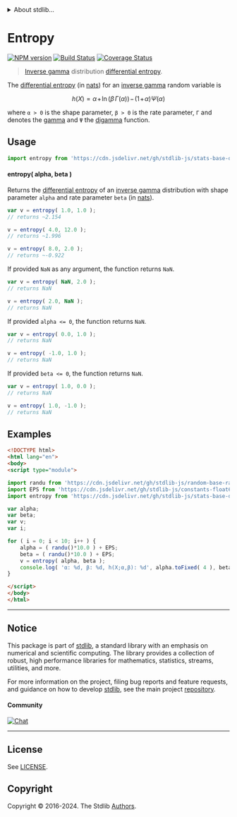 <!--

@license Apache-2.0

Copyright (c) 2018 The Stdlib Authors.

Licensed under the Apache License, Version 2.0 (the "License");
you may not use this file except in compliance with the License.
You may obtain a copy of the License at

   http://www.apache.org/licenses/LICENSE-2.0

Unless required by applicable law or agreed to in writing, software
distributed under the License is distributed on an "AS IS" BASIS,
WITHOUT WARRANTIES OR CONDITIONS OF ANY KIND, either express or implied.
See the License for the specific language governing permissions and
limitations under the License.

-->


<details>
  <summary>
    About stdlib...
  </summary>
  <p>We believe in a future in which the web is a preferred environment for numerical computation. To help realize this future, we've built stdlib. stdlib is a standard library, with an emphasis on numerical and scientific computation, written in JavaScript (and C) for execution in browsers and in Node.js.</p>
  <p>The library is fully decomposable, being architected in such a way that you can swap out and mix and match APIs and functionality to cater to your exact preferences and use cases.</p>
  <p>When you use stdlib, you can be absolutely certain that you are using the most thorough, rigorous, well-written, studied, documented, tested, measured, and high-quality code out there.</p>
  <p>To join us in bringing numerical computing to the web, get started by checking us out on <a href="https://github.com/stdlib-js/stdlib">GitHub</a>, and please consider <a href="https://opencollective.com/stdlib">financially supporting stdlib</a>. We greatly appreciate your continued support!</p>
</details>

# Entropy

[![NPM version][npm-image]][npm-url] [![Build Status][test-image]][test-url] [![Coverage Status][coverage-image]][coverage-url] <!-- [![dependencies][dependencies-image]][dependencies-url] -->

> [Inverse gamma][invgamma-distribution] distribution [differential entropy][entropy].

<!-- Section to include introductory text. Make sure to keep an empty line after the intro `section` element and another before the `/section` close. -->

<section class="intro">

The [differential entropy][entropy] (in [nats][nats]) for an [inverse gamma][invgamma-distribution] random variable is

<!-- <equation class="equation" label="eq:invgamma_entropy" align="center" raw="h\left( X \right) = \alpha \!+\!\ln(\beta \, \Gamma (\alpha ))\!-\!(1\!+\!\alpha )\Psi (\alpha )" alt="Differential entropy for an inverse gamma distribution."> -->

```math
h\left( X \right) = \alpha \!+\!\ln(\beta \, \Gamma (\alpha ))\!-\!(1\!+\!\alpha )\Psi (\alpha )
```

<!-- <div class="equation" align="center" data-raw-text="h\left( X \right) = \alpha \!+\!\ln(\beta \, \Gamma (\alpha ))\!-\!(1\!+\!\alpha )\Psi (\alpha )" data-equation="eq:invgamma_entropy">
    <img src="https://cdn.jsdelivr.net/gh/stdlib-js/stdlib@51534079fef45e990850102147e8945fb023d1d0/lib/node_modules/@stdlib/stats/base/dists/invgamma/entropy/docs/img/equation_invgamma_entropy.svg" alt="Differential entropy for an inverse gamma distribution.">
    <br>
</div> -->

<!-- </equation> -->

where `α > 0` is the shape parameter, `β > 0` is the rate parameter, `Γ` and denotes the [gamma][gamma-function] and `Ψ` the [digamma][digamma] function.

</section>

<!-- /.intro -->

<!-- Package usage documentation. -->



<section class="usage">

## Usage

```javascript
import entropy from 'https://cdn.jsdelivr.net/gh/stdlib-js/stats-base-dists-invgamma-entropy@v0.2.0-esm/index.mjs';
```

#### entropy( alpha, beta )

Returns the [differential entropy][entropy] of an [inverse gamma][invgamma-distribution] distribution with shape parameter `alpha` and rate parameter `beta` (in [nats][nats]).

```javascript
var v = entropy( 1.0, 1.0 );
// returns ~2.154

v = entropy( 4.0, 12.0 );
// returns ~1.996

v = entropy( 8.0, 2.0 );
// returns ~-0.922
```

If provided `NaN` as any argument, the function returns `NaN`.

```javascript
var v = entropy( NaN, 2.0 );
// returns NaN

v = entropy( 2.0, NaN );
// returns NaN
```

If provided `alpha <= 0`, the function returns `NaN`.

```javascript
var v = entropy( 0.0, 1.0 );
// returns NaN

v = entropy( -1.0, 1.0 );
// returns NaN
```

If provided `beta <= 0`, the function returns `NaN`.

```javascript
var v = entropy( 1.0, 0.0 );
// returns NaN

v = entropy( 1.0, -1.0 );
// returns NaN
```

</section>

<!-- /.usage -->

<!-- Package usage notes. Make sure to keep an empty line after the `section` element and another before the `/section` close. -->

<section class="notes">

</section>

<!-- /.notes -->

<!-- Package usage examples. -->

<section class="examples">

## Examples

<!-- eslint no-undef: "error" -->

```html
<!DOCTYPE html>
<html lang="en">
<body>
<script type="module">

import randu from 'https://cdn.jsdelivr.net/gh/stdlib-js/random-base-randu@esm/index.mjs';
import EPS from 'https://cdn.jsdelivr.net/gh/stdlib-js/constants-float64-eps@esm/index.mjs';
import entropy from 'https://cdn.jsdelivr.net/gh/stdlib-js/stats-base-dists-invgamma-entropy@v0.2.0-esm/index.mjs';

var alpha;
var beta;
var v;
var i;

for ( i = 0; i < 10; i++ ) {
    alpha = ( randu()*10.0 ) + EPS;
    beta = ( randu()*10.0 ) + EPS;
    v = entropy( alpha, beta );
    console.log( 'α: %d, β: %d, h(X;α,β): %d', alpha.toFixed( 4 ), beta.toFixed( 4 ), v.toFixed( 4 ) );
}

</script>
</body>
</html>
```

</section>

<!-- /.examples -->

<!-- Section to include cited references. If references are included, add a horizontal rule *before* the section. Make sure to keep an empty line after the `section` element and another before the `/section` close. -->

<section class="references">

</section>

<!-- /.references -->

<!-- Section for related `stdlib` packages. Do not manually edit this section, as it is automatically populated. -->

<section class="related">

</section>

<!-- /.related -->

<!-- Section for all links. Make sure to keep an empty line after the `section` element and another before the `/section` close. -->


<section class="main-repo" >

* * *

## Notice

This package is part of [stdlib][stdlib], a standard library with an emphasis on numerical and scientific computing. The library provides a collection of robust, high performance libraries for mathematics, statistics, streams, utilities, and more.

For more information on the project, filing bug reports and feature requests, and guidance on how to develop [stdlib][stdlib], see the main project [repository][stdlib].

#### Community

[![Chat][chat-image]][chat-url]

---

## License

See [LICENSE][stdlib-license].


## Copyright

Copyright &copy; 2016-2024. The Stdlib [Authors][stdlib-authors].

</section>

<!-- /.stdlib -->

<!-- Section for all links. Make sure to keep an empty line after the `section` element and another before the `/section` close. -->

<section class="links">

[npm-image]: http://img.shields.io/npm/v/@stdlib/stats-base-dists-invgamma-entropy.svg
[npm-url]: https://npmjs.org/package/@stdlib/stats-base-dists-invgamma-entropy

[test-image]: https://github.com/stdlib-js/stats-base-dists-invgamma-entropy/actions/workflows/test.yml/badge.svg?branch=v0.2.0
[test-url]: https://github.com/stdlib-js/stats-base-dists-invgamma-entropy/actions/workflows/test.yml?query=branch:v0.2.0

[coverage-image]: https://img.shields.io/codecov/c/github/stdlib-js/stats-base-dists-invgamma-entropy/main.svg
[coverage-url]: https://codecov.io/github/stdlib-js/stats-base-dists-invgamma-entropy?branch=main

<!--

[dependencies-image]: https://img.shields.io/david/stdlib-js/stats-base-dists-invgamma-entropy.svg
[dependencies-url]: https://david-dm.org/stdlib-js/stats-base-dists-invgamma-entropy/main

-->

[chat-image]: https://img.shields.io/gitter/room/stdlib-js/stdlib.svg
[chat-url]: https://app.gitter.im/#/room/#stdlib-js_stdlib:gitter.im

[stdlib]: https://github.com/stdlib-js/stdlib

[stdlib-authors]: https://github.com/stdlib-js/stdlib/graphs/contributors

[umd]: https://github.com/umdjs/umd
[es-module]: https://developer.mozilla.org/en-US/docs/Web/JavaScript/Guide/Modules

[deno-url]: https://github.com/stdlib-js/stats-base-dists-invgamma-entropy/tree/deno
[deno-readme]: https://github.com/stdlib-js/stats-base-dists-invgamma-entropy/blob/deno/README.md
[umd-url]: https://github.com/stdlib-js/stats-base-dists-invgamma-entropy/tree/umd
[umd-readme]: https://github.com/stdlib-js/stats-base-dists-invgamma-entropy/blob/umd/README.md
[esm-url]: https://github.com/stdlib-js/stats-base-dists-invgamma-entropy/tree/esm
[esm-readme]: https://github.com/stdlib-js/stats-base-dists-invgamma-entropy/blob/esm/README.md
[branches-url]: https://github.com/stdlib-js/stats-base-dists-invgamma-entropy/blob/main/branches.md

[stdlib-license]: https://raw.githubusercontent.com/stdlib-js/stats-base-dists-invgamma-entropy/main/LICENSE

[digamma]: https://en.wikipedia.org/wiki/Digamma_function

[gamma-function]: https://en.wikipedia.org/wiki/Gamma_function

[invgamma-distribution]: https://en.wikipedia.org/wiki/Inverse-gamma_distribution

[entropy]: https://en.wikipedia.org/wiki/Entropy_%28information_theory%29

[nats]: https://en.wikipedia.org/wiki/Nat_%28unit%29

</section>

<!-- /.links -->
